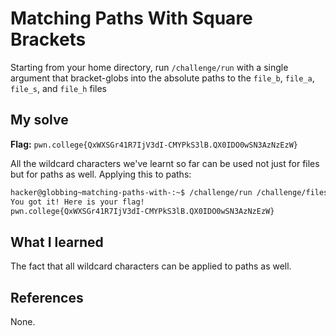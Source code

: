 # Matching Paths With Square Brackets
Starting from your home directory, run `/challenge/run` with a single argument that bracket-globs into the absolute paths to the `file_b`, `file_a`, `file_s`, and `file_h` files

## My solve
**Flag:** `pwn.college{QxWXSGr41R7IjV3dI-CMYPkS3lB.QX0IDO0wSN3AzNzEzW}`

All the wildcard characters we've learnt so far can be used not just for files but for paths as well.
Applying this to paths:

```bash
hacker@globbing~matching-paths-with-:~$ /challenge/run /challenge/files/file_[bash]
You got it! Here is your flag!
pwn.college{QxWXSGr41R7IjV3dI-CMYPkS3lB.QX0IDO0wSN3AzNzEzW}
```

## What I learned
The fact that all wildcard characters can be applied to paths as well.

## References 
None.